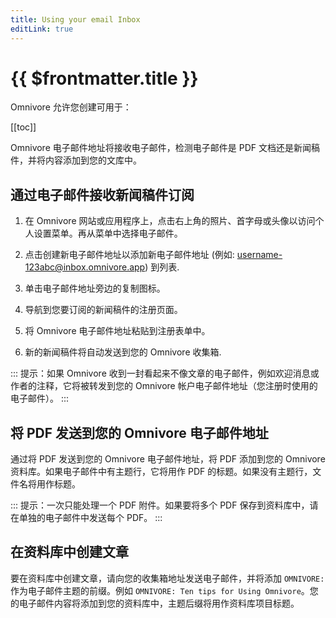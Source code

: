 ```yaml
---
title: Using your email Inbox
editLink: true
---
```


# {{ $frontmatter.title }}

Omnivore 允许您创建可用于：

[[toc]]

Omnivore 电子邮件地址将接收电子邮件，检测电子邮件是 PDF 文档还是新闻稿件，并将内容添加到您的文库中。

## 通过电子邮件接收新闻稿件订阅

1. 在 Omnivore 网站或应用程序上，点击右上角的照片、首字母或头像以访问个人设置菜单。再从菜单中选择电子邮件。

2. 点击创建新电子邮件地址以添加新电子邮件地址 (例如: username-123abc@inbox.omnivore.app) 到列表.

3. 单击电子邮件地址旁边的复制图标。

4. 导航到您要订阅的新闻稿件的注册页面。

5. 将 Omnivore 电子邮件地址粘贴到注册表单中。

6. 新的新闻稿件将自动发送到您的 Omnivore 收集箱.

::: 提示：如果 Omnivore 收到一封看起来不像文章的电子邮件，例如欢迎消息或作者的注释，它将被转发到您的 Omnivore 帐户电子邮件地址（您注册时使用的电子邮件）。
:::

## 将 PDF 发送到您的 Omnivore 电子邮件地址

通过将 PDF 发送到您的 Omnivore 电子邮件地址，将 PDF 添加到您的 Omnivore 资料库。如果电子邮件中有主题行，它将用作 PDF 的标题。如果没有主题行，文件名将用作标题。

::: 提示：一次只能处理一个 PDF 附件。如果要将多个 PDF 保存到资料库中，请在单独的电子邮件中发送每个 PDF。
:::

## 在资料库中创建文章

要在资料库中创建文章，请向您的收集箱地址发送电子邮件，并将添加 `OMNIVORE:` 作为电子邮件主题的前缀。例如 `OMNIVORE: Ten tips for Using Omnivore`。您的电子邮件内容将添加到您的资料库中，主题后缀将用作资料库项目标题。
